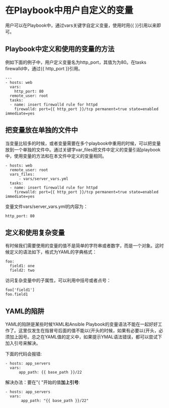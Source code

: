 # 在Playbook中用户自定义的变量

用户可以在Playbook中，通过vars关键字自定义变量，使用时用\{\{ \}\}引用以来即可。

## Playbook中定义和使用的变量的方法

例如下面的例子中，用户定义变量名为http_port，其值为为80。在tasks firewalld中，通过\{\{ http_port \}\}引用。

```
---
- hosts: web
  vars:
    http_port: 80
  remote_user: root
  tasks:
  - name: insert firewalld rule for httpd
    firewalld: port={{ http_port }}/tcp permanent=true state=enabled immediate=yes

```

## 把变量放在单独的文件中

当变量比较多的时候，或者变量需要在多个playbook中重用的时候，可以把变量放到一个单独的文件中。通过关键字var_files把文件中定义的变量引起playbook中，使用变量的方法和在本文件中定义的变量相同。

```
- hosts: web
  remote_user: root
  vars_files:
      - vars/server_vars.yml
  tasks:
  - name: insert firewalld rule for httpd
    firewalld: port={{ http_port }}/tcp permanent=true state=enabled immediate=yes
```

变量文件vars/server_vars.yml的内容为：

```
http_port: 80
```


## 定义和使用复杂变量

有时候我们需要使用的变量的值不是简单的字符串或者数字，而是一个对象。这时候定义的语法如下，格式为YAML的字典格式：

```
foo:
  field1: one
  field2: two
```


访问复杂变量中的子属性，可以利用中括号或者点号：

```
foo['field1']
foo.field1
```

## YAML的陷阱


YAML的陷阱是某些时候YAML和Ansible Playbook的变量语法不能在一起好好工作了。这里仅发生在指冒号后面的值不能以{开头的时候，如果有必要以{开头，必须加上因号。总之在YAML值的定义中，如果提示YMAL语法错误，都可以尝试下加入引号来解决。

下面的代码会报错:
```
- hosts: app_servers
  vars:
      app_path: {{ base_path }}/22
```


解决办法：要在"{ "开始的值**加上引号**:

```
- hosts: app_servers
  vars:
       app_path: "{{ base_path }}/22"
```
